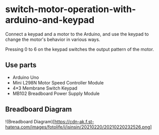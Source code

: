 # switch-motor-operation-with-arduino-and-keypad

Connect a keypad and a motor to the Arduino, and use the keypad to change the motor's behavior in various ways.

Pressing 0 to 6 on the keypad switches the output pattern of the motor.


## Use parts

* Arduino Uno
* Mini L298N Motor Speed Controller Module
* 4*3 Membrane Switch Keypad
* MB102 Breadboard Power Supply Module

## Breadboard Diagram

!(Breadboard Diagram)[https://cdn-ak.f.st-hatena.com/images/fotolife/i/isinsin/20210220/20210220232526.png]


